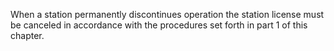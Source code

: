When a station permanently discontinues operation the station license must be canceled in accordance with the procedures set forth in part 1 of this chapter.

